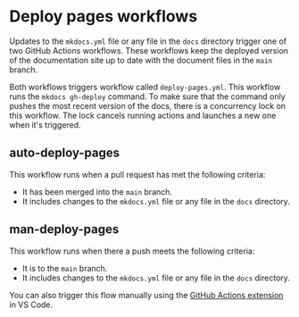 # Deploy pages workflows

Updates to the `mkdocs.yml` file or any file in the `docs` directory trigger one of two GitHub Actions workflows.
These workflows keep the deployed version of the documentation site up to date with the document files in the `main` branch.

Both workflows triggers workflow called `deploy-pages.yml`. This workflow runs the `mkdocs gh-deploy` command.
To make sure that the command only pushes the most recent version of the docs, there is a concurrency lock on this workflow.
The lock cancels running actions and launches a new one when it's triggered.

## auto-deploy-pages

This workflow runs when a pull request has met the following criteria:

- It has been merged into the `main` branch.
- It includes changes to the `mkdocs.yml` file or any file in the `docs` directory.

## man-deploy-pages

This workflow runs when there a push meets the following criteria:

- It is to the `main` branch.
- It includes changes to the `mkdocs.yml` file or any file in the `docs` directory.

You can also trigger this flow manually using the
[GitHub Actions extension](https://marketplace.visualstudio.com/items?itemName=GitHub.vscode-github-actions) in VS Code.
